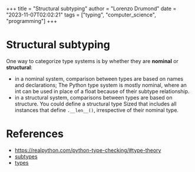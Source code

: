 +++
title = "Structural subtyping"
author = "Lorenzo Drumond"
date = "2023-11-07T02:02:21"
tags = ["typing",  "computer_science",  "programming"]
+++


# Structural subtyping
One way to categorize type systems is by whether they are **nominal**
or **structural**:
- in a nominal system, comparison between types are based on names and declarations; The Python type system is mostly nominal, where an int can be used in place of a float because of their subtype relationship.
- in a structural system, comparisons between types are based on structure. You could define a structural type Sized that includes all instances that define `.__len__()`, irrespective of their nominal type.

# References
- https://realpython.com/python-type-checking/#type-theory
- [subtypes](/wiki/subtypes/)
- [types](/wiki/types/)
